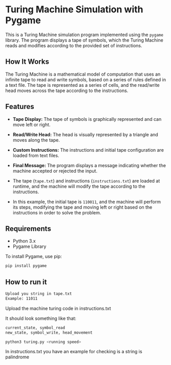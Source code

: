 # Turing Machine Simulation with Pygame

This is a Turing Machine simulation program implemented using the `pygame` library. The program displays a tape of symbols, which the Turing Machine reads and modifies according to the provided set of instructions.

## How It Works

The Turing Machine is a mathematical model of computation that uses an infinite tape to read and write symbols, based on a series of rules defined in a text file. The tape is represented as a series of cells, and the read/write head moves across the tape according to the instructions.

## Features
- **Tape Display:** The tape of symbols is graphically represented and can move left or right.
- **Read/Write Head:** The head is visually represented by a triangle and moves along the tape.
- **Custom Instructions:** The instructions and initial tape configuration are loaded from text files.
- **Final Message:** The program displays a message indicating whether the machine accepted or rejected the input.

- The tape (`tape.txt`) and instructions (`instructions.txt`) are loaded at runtime, and the machine will modify the tape according to the instructions.
- In this example, the initial tape is `110011`, and the machine will perform its steps, modifying the tape and moving left or right based on the instructions in order to solve the problem.


## Requirements

- Python 3.x
- Pygame Library

To install Pygame, use pip:

```bash
pip install pygame
```

## How to run it

```bash
Upload you string in tape.txt
Example: 11011
```


Upload the machine turing code in instructions.txt

It should look something like that:

```bash
current_state, symbol_read
new_state, symbol_write, head_movement
```


```bash
python3 turing.py <running speed>
```

In instructions.txt you have an example for checking is a string is palindrome



